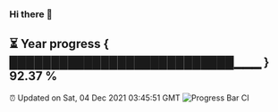 ### Hi there 👋
⏳ Year progress { ███████████████████████████▁▁▁ } 92.37 %
---
⏰ Updated on Sat, 04 Dec 2021 03:45:51 GMT
![Progress Bar CI](https://github.com/liununu/liununu/workflows/Progress%20Bar%20CI/badge.svg)
